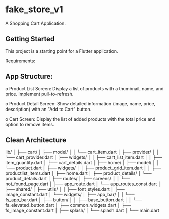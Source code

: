 # fake_store_v1

A Shopping Cart Application.

## Getting Started

This project is a starting point for a Flutter application.

Requirements:

## App Structure:

o Product List Screen: Display a list of products with a thumbnail, name, and price. Implement pull-to-refresh.

o Product Detail Screen: Show detailed information (image, name, price, description) with an "Add to Cart" button.

o Cart Screen: Display the list of added products with the total price and option to remove items.

## Clean Architecture

lib/
│
├── cart/
│   ├── model/
│   │   └── cart_item.dart
│   ├── provider/
│   │   └── cart_provider.dart
│   ├── widgets/
│   │   ├── cart_list_item.dart
│   │   ├── item_quantity.dart
│   ├── cart_details.dart
│
├── home/
│   ├── model/
│   │   └── product.dart
│   ├── widgets/
│   │   ├── product_grid_item.dart
│   │   ├── productlist_items.dart
│   ├── home.dart
│
├── product_details/
│   └── product_details.dart
│
├── routes/
│   ├── screens/
│   │   └── not_found_page.dart
│   ├── app_route.dart
│   └── app_routes_const.dart
│
├── shared/
│   ├── utils/
│   │   ├── font_styles.dart
│   ├── image_constant.dart
│   └── widgets/
│       ├── app_bar/
│       │   └── fs_app_bar.dart
│       ├── button/
│       │   ├── base_button.dart
│       │   └── fs_elevated_button.dart
│   ├── common_widgets.dart
│   ├── fs_image_constant.dart
│
├── splash/
│   └── splash.dart
│
└── main.dart
